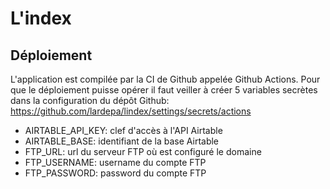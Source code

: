 # L'index

## Déploiement

L'application est compilée par la CI de Github appelée Github Actions.
Pour que le déploiement puisse opérer il faut veiller à créer 5 variables secrètes dans la configuration du dépôt Github: https://github.com/lardepa/lindex/settings/secrets/actions

- AIRTABLE_API_KEY: clef d'accès à l'API Airtable
- AIRTABLE_BASE: identifiant de la base Airtable
- FTP_URL: url du serveur FTP où est configuré le domaine
- FTP_USERNAME: username du compte FTP
- FTP_PASSWORD: password du compte FTP

